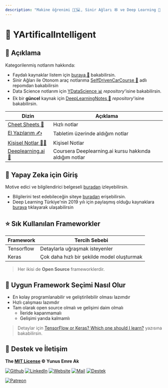 ```yaml
---
description: "Makine öğrenimi 👨‍🏫💻, Sinir Ağları 🕸 ve Deep Learning 🧠 üzerine çalışmalarım."
---
```


# 🧠 YArtificalIntelligent <!-- omit in toc -->

## 🗽 Açıklama

Kategorilenmiş notlarım hakkında:

- Faydalı kaynaklar listem için [buraya 🌟](Kişisel%20Notlar/0%20-%20Faydalı%20Kaynaklar.md) bakabilirsin.
- Sinir Ağları ile Otonom araç notlarıma [SelfDrivenCarCourse 🚗](https://github.com/yedhrab/SelfDrivenCarCourse) adlı repomdan bakabilirsin
- Data Science notlarım için [YDataScience 📊](https://github.com/yedhrab/YDataScience) _repository_'isine bakabilirsin.
- Ek bir **güncel** kaynak için [DeepLearningNotes 💫](https://github.com/asmaamirkhan/DeepLearningNotes) _repository_'isine bakabilirsin.


| Dizin                                         | Açıklama                                               |
| --------------------------------------------- | ------------------------------------------------------ |
| [Cheet Sheets 🏃‍️](Cheet%20Sheets)           | Hızlı notlar                                           |
| [El Yazılarım ✍](El%20Yaz%C4%B1lar%C4%B1m)    | Tabletim üzerinde aldığım notlar                       |
| [Kişisel Notlar 👨‍🏫](Ki%C5%9Fisel%20Notlar) | Kişisel Notlar                                         |
| [Deeplearning.ai 🧠](DeepLearning.ai)         | Coursera Deeplearning.ai kursu hakkında aldığım notlar |

## 🚶‍ Yapay Zeka için Giriş

Motive edici ve bilgilendirici belgeseli [buradan][Yapay zeka belgeseli] izleyebilirsin.

- Bilgilerini test edebileceğin siteye [buradan][Hackerrank] erişebilirsin.
- Deep Learning Türkiye'nin 2019 yılı için paylaşmış olduğu kaynaklara [buraya][Deeplearning yapay zeka uygulması 2019] tıklayarak ulaşabilirsin

[Yapay zeka belgeseli]: https://www.youtube.com/watch?v=qh2ESbatq68
[Hackerrank]: https://www.hackerrank.com/domains/ai
[Deeplearning yapay zeka uygulması 2019]: https://medium.com/deep-learning-turkiye/2019-yapay-zeka-e%C4%9Fitim-ve-uygulama-program%C4%B1-add138988809

## ⭐ Sık Kullanılan Frameworkler

| Framework  | Tercih Sebebi                               |
| ---------- | ------------------------------------------- |
| Tensorflow | Detaylarla uğraşmak isteyenler              |
| Keras      | Çok daha hızlı bir şekilde model oluşturmak |

> Her ikisi de **Open Source** frameworklerdir.

## 🤔 Uygun Framework Seçimi Nasıl Olur

- En kolay programlanabilir ve geliştirilebilir olması lazımdır
- Hızlı çalışması lazımdır
- Tam olarak open source olmalı ve gelişimi daim olmalı
  - İleride kapanmamalı
  - Gelişimi yarıda kalmamlı

> Detaylar için [TensorFlow or Keras? Which one should I learn?](https://medium.com/implodinggradients/tensorflow-or-keras-which-one-should-i-learn-5dd7fa3f9ca0) yazısına bakabilirsin.

## 💖 Destek ve İletişim

**The [MIT License](https://choosealicense.com/licenses/mit/) &copy; Yunus Emre Ak**

[![Github](https://drive.google.com/uc?id=1PzkuWOoBNMg0uOMmqwHtVoYt0WCqi-O5)][github]
[![LinkedIn](https://drive.google.com/uc?id=1hvdil0ZHVEzekQ4AYELdnPOqzunKpnzJ)][linkedin]
[![Website](https://drive.google.com/uc?id=1wR8Ph0FBs36ZJl0Ud-HkS0LZ9b66JBqJ)][website]
[![Mail](https://drive.google.com/uc?id=142rP0hbrnY8T9kj_84_r7WxPG1hzWEcN)][mail]
[![Destek](https://drive.google.com/uc?id=1zyU7JWlw4sJTOx46gJlHOfYBwGIkvMQs)][bağış anlık]

[![Patreon](https://drive.google.com/uc?id=11YmCRmySX7v7QDFS62ST2JZuE70RFjDG)][bağış aylık]

<!-- İletişim -->

[mail]: mailto::yedhrab@gmail.com?subject=YBilgiler%20%7C%20Github
[github]: https://github.com/yedhrab
[website]: https://yemreak.com
[linkedin]: https://www.linkedin.com/in/yemreak/
[bağış anlık]: https://gogetfunding.com/yemreak/
[bağış aylık]: https://www.patreon.com/yemreak/

<!-- İletişim Sonu -->
